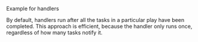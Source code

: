 Example for handlers


By default, handlers run after all the tasks in a particular play have been completed. This approach is efficient, because the handler only runs once, regardless of how many tasks notify it.